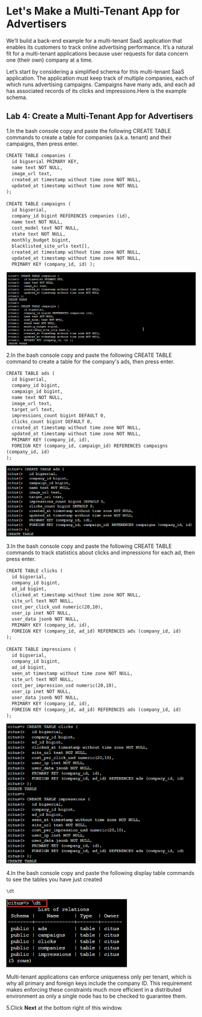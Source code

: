 # Let's Make a Multi-Tenant App for Advertisers

We’ll build a back-end example for a multi-tenant SaaS application that enables its customers to track online advertising performance. It’s a natural fit for a multi-tenant applications because user requests for data concern one (their own) company at a time.

Let’s start by considering a simplified schema for this multi-tenant SaaS application. The application must keep track of multiple companies, each of which runs advertising campaigns. Campaigns have many ads, and each ad has associated records of its clicks and impressions.Here is the example schema.

## **Lab 4: Create a Multi-Tenant App for Advertisers**

1.In the bash console copy and paste the following CREATE TABLE commands to create a table for companies (a.k.a. tenant) and their campaigns, then press enter.

```
CREATE TABLE companies (
  id bigserial PRIMARY KEY, 
  name text NOT NULL, 
  image_url text, 
  created_at timestamp without time zone NOT NULL, 
  updated_at timestamp without time zone NOT NULL 
); 

CREATE TABLE campaigns ( 
  id bigserial, 
  company_id bigint REFERENCES companies (id), 
  name text NOT NULL, 
  cost_model text NOT NULL, 
  state text NOT NULL, 
  monthly_budget bigint, 
  blacklisted_site_urls text[], 
  created_at timestamp without time zone NOT NULL, 
  updated_at timestamp without time zone NOT NULL, 
  PRIMARY KEY (company_id, id) ); 
```

  ![](Images/1query.png)
 
2.In the bash console copy and paste the following CREATE TABLE command to create a table for the company's ads, then press enter. 

```
CREATE TABLE ads ( 
  id bigserial, 
  company_id bigint, 
  campaign_id bigint, 
  name text NOT NULL, 
  image_url text, 
  target_url text, 
  impressions_count bigint DEFAULT 0, 
  clicks_count bigint DEFAULT 0, 
  created_at timestamp without time zone NOT NULL, 
  updated_at timestamp without time zone NOT NULL, 
  PRIMARY KEY (company_id, id), 
  FOREIGN KEY (company_id, campaign_id) REFERENCES campaigns (company_id, id) 
); 
``` 

  ![](Images/2query.png)

3.In the bash console copy and paste the following CREATE TABLE commands to track statistics about clicks and impressions for each ad, then press enter. 

```
CREATE TABLE clicks ( 
  id bigserial, 
  company_id bigint, 
  ad_id bigint, 
  clicked_at timestamp without time zone NOT NULL, 
  site_url text NOT NULL, 
  cost_per_click_usd numeric(20,10), 
  user_ip inet NOT NULL, 
  user_data jsonb NOT NULL, 
  PRIMARY KEY (company_id, id), 
  FOREIGN KEY (company_id, ad_id) REFERENCES ads (company_id, id) 
); 

CREATE TABLE impressions ( 
  id bigserial, 
  company_id bigint, 
  ad_id bigint, 
  seen_at timestamp without time zone NOT NULL, 
  site_url text NOT NULL, 
  cost_per_impression_usd numeric(20,10), 
  user_ip inet NOT NULL, 
  user_data jsonb NOT NULL, 
  PRIMARY KEY (company_id, id), 
  FOREIGN KEY (company_id, ad_id) REFERENCES ads (company_id, id) 
); 
``` 

  ![](Images/3query.png)

4.In the bash console copy and paste the following display table commands to see the tables you have just created

```
\dt
```

  ![](Images/4query.png)
  
Multi-tenant applications can enforce uniqueness only per tenant, which is why all primary and foreign keys include the company ID. This requirement makes enforcing these constraints much more efficient in a distributed environment as only a single node has to be checked to guarantee them.

5.Click **Next** at the bottom right of this window.
